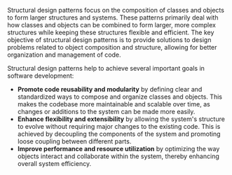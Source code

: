 Structural design patterns focus on the composition of classes and objects to form larger structures and systems. These patterns primarily deal with how classes and objects can be combined to form larger, more complex structures while keeping these structures flexible and efficient. The key objective of structural design patterns is to provide solutions to design problems related to object composition and structure, allowing for better organization and management of code.

Structural design patterns help to achieve several important goals in software development:

- **Promote code reusability and modularity** by defining clear and standardized ways to compose and organize classes and objects. This makes the codebase more maintainable and scalable over time, as changes or additions to the system can be made more easily.
- **Enhance flexibility and extensibility** by allowing the system's structure to evolve without requiring major changes to the existing code. This is achieved by decoupling the components of the system and promoting loose coupling between different parts.
- **Improve performance and resource utilization** by optimizing the way objects interact and collaborate within the system, thereby enhancing overall system efficiency.

